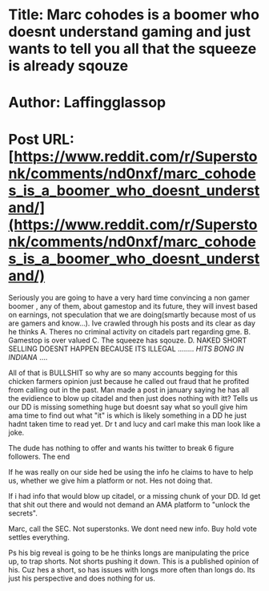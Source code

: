 # Title: Marc cohodes is a boomer who doesnt understand gaming and just wants to tell you all that the squeeze is already sqouze
# Author: Laffingglassop
# Post URL: [https://www.reddit.com/r/Superstonk/comments/nd0nxf/marc_cohodes_is_a_boomer_who_doesnt_understand/](https://www.reddit.com/r/Superstonk/comments/nd0nxf/marc_cohodes_is_a_boomer_who_doesnt_understand/)


Seriously you are going to have a very hard time convincing a non gamer boomer , any of them, about gamestop and its future, they will invest based on earnings, not speculation that we are doing(smartly because most of us are gamers and know...). Ive crawled through his posts and its clear as day he thinks A. Theres no criminal activity on citadels part regarding gme. B. Gamestop is over valued C. The squeeze has sqouze. D. NAKED SHORT SELLING DOESNT HAPPEN BECAUSE ITS ILLEGAL
........
 *HITS BONG IN INDIANA*
....


All of that is BULLSHIT so why are so many accounts begging for this chicken farmers opinion just because he called out fraud that he profited from calling out in the past.  Man made a post in january saying he has all the evidience to blow up citadel and then just does nothing with itt?
Tells us our DD is missing something huge but doesnt say what so youll give him ama time to find out what "it" is which is likely something in a DD he just hadnt taken time to read yet.  Dr t and lucy and carl make this man look like a joke. 

The dude has nothing to offer and wants his twitter to break 6 figure followers. The end

If he was really on our side hed be using the info he claims to have to help us, whether we give him a platform or not. Hes not doing that.


If i had info that would blow up citadel, or a missing chunk of your DD. Id get that shit out there and would not demand an AMA platform to "unlock the secrets".

Marc, call the SEC. Not superstonks.
We dont need new info. Buy hold vote settles everything.

Ps his big reveal is going to be he thinks longs are manipulating the price up, to trap shorts. Not shorts pushing it down. This is a published opinion of his.
 Cuz hes a short, so has issues with longs more often than longs do. Its just his perspective and does nothing for us.